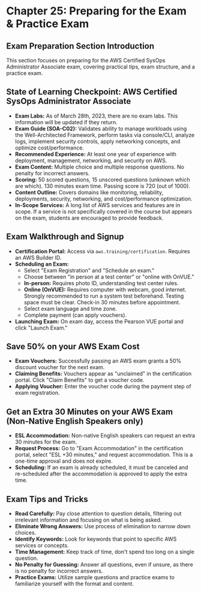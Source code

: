 # Chapter 25: Preparing for the Exam & Practice Exam

## Exam Preparation Section Introduction
This section focuses on preparing for the AWS Certified SysOps Administrator Associate exam, covering practical tips, exam structure, and a practice exam.

## State of Learning Checkpoint: AWS Certified SysOps Administrator Associate
-   **Exam Labs:** As of March 28th, 2023, there are no exam labs. This information will be updated if they return.
-   **Exam Guide (SOA-C02):** Validates ability to manage workloads using the Well-Architected Framework, perform tasks via console/CLI, analyze logs, implement security controls, apply networking concepts, and optimize cost/performance.
-   **Recommended Experience:** At least one year of experience with deployment, management, networking, and security on AWS.
-   **Exam Content:** Multiple choice and multiple response questions. No penalty for incorrect answers.
-   **Scoring:** 50 scored questions, 15 unscored questions (unknown which are which). 130 minutes exam time. Passing score is 720 (out of 1000).
-   **Content Outline:** Covers domains like monitoring, reliability, deployments, security, networking, and cost/performance optimization.
-   **In-Scope Services:** A long list of AWS services and features are in scope. If a service is not specifically covered in the course but appears on the exam, students are encouraged to provide feedback.

## Exam Walkthrough and Signup
-   **Certification Portal:** Access via `aws.training/certification`. Requires an AWS Builder ID.
-   **Scheduling an Exam:**
    -   Select "Exam Registration" and "Schedule an exam."
    -   Choose between "in person at a test center" or "online with OnVUE."
    -   **In-person:** Requires photo ID, understanding test center rules.
    -   **Online (OnVUE):** Requires computer with webcam, good internet. Strongly recommended to run a system test beforehand. Testing space must be clear. Check-in 30 minutes before appointment.
    -   Select exam language and time zone.
    -   Complete payment (can apply vouchers).
-   **Launching Exam:** On exam day, access the Pearson VUE portal and click "Launch Exam."

## Save 50% on your AWS Exam Cost
-   **Exam Vouchers:** Successfully passing an AWS exam grants a 50% discount voucher for the next exam.
-   **Claiming Benefits:** Vouchers appear as "unclaimed" in the certification portal. Click "Claim Benefits" to get a voucher code.
-   **Applying Voucher:** Enter the voucher code during the payment step of exam registration.

## Get an Extra 30 Minutes on your AWS Exam (Non-Native English Speakers only)
-   **ESL Accommodation:** Non-native English speakers can request an extra 30 minutes for the exam.
-   **Request Process:** Go to "Exam Accommodation" in the certification portal, select "ESL +30 minutes," and request accommodation. This is a one-time approval and does not expire.
-   **Scheduling:** If an exam is already scheduled, it must be canceled and re-scheduled after the accommodation is approved to apply the extra time.

## Exam Tips and Tricks
-   **Read Carefully:** Pay close attention to question details, filtering out irrelevant information and focusing on what is being asked.
-   **Eliminate Wrong Answers:** Use process of elimination to narrow down choices.
-   **Identify Keywords:** Look for keywords that point to specific AWS services or concepts.
-   **Time Management:** Keep track of time, don't spend too long on a single question.
-   **No Penalty for Guessing:** Answer all questions, even if unsure, as there is no penalty for incorrect answers.
-   **Practice Exams:** Utilize sample questions and practice exams to familiarize yourself with the format and content.